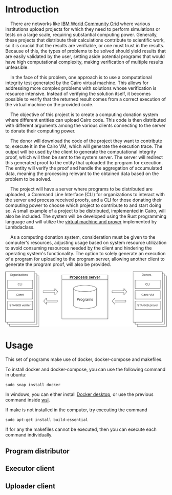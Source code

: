 # Introduction

&nbsp;&nbsp;&nbsp;&nbsp;There are networks like [IBM World Community Grid](https://www.worldcommunitygrid.org/) where various institutions upload projects for which 
they need to perform simulations or tests on a large scale, requiring substantial computing power. 
Generally, these projects that distribute their calculations contribute to scientific work, so it is 
crucial that the results are verifiable, or one must trust in the results. Because of this, the types 
of problems to be solved should yield results that are easily validated by the user, setting 
aside potential programs that would have high computational complexity, making verification of multiple 
results unfeasible.


&nbsp;&nbsp;&nbsp;&nbsp;In the face of this problem, one approach is to use a computational integrity test generated by the 
Cairo virtual machine. This allows for addressing more complex problems with solutions whose verification 
is resource intensive. Instead of verifying the solution itself, it becomes possible to verify that the returned 
result comes from a correct execution of the virtual machine on the provided code.


&nbsp;&nbsp;&nbsp;&nbsp;The objective of this project is to create a computing donation system where different entities can 
upload Cairo code. This code is then distributed with different arguments among the various clients connecting to the server 
to donate their computing power.


&nbsp;&nbsp;&nbsp;&nbsp;The donor will download the code of the project they want to contribute to, execute it in the Cairo VM, 
which will generate the execution trace. The output will be used by the client to generate the computational integrity proof, 
which will then be sent to the system server. The server will redirect this generated proof to the entity that uploaded the 
program for execution. The entity will verify the proof and handle the aggregation of accumulated data, meaning the processing 
relevant to the obtained data based on the problem to be solved.


&nbsp;&nbsp;&nbsp;&nbsp;The project will have a server where programs to be distributed are uploaded, a Command Line Interface 
(CLI) for organizations to interact with the server and process received proofs, and a CLI for those donating their computing 
power to choose which project to contribute to and start doing so. A small example of a project to be distributed, implemented 
in Cairo, will also be included. The system will be developed using the Rust programming language and will utilize the [virtual 
machine and prover](https://github.com/lambdaclass/lambdaworks) implemented by Lambdaclass.


&nbsp;&nbsp;&nbsp;&nbsp;As a computing donation system, consideration must be given to the computer's resources, adjusting 
usage based on system resource utilization to avoid consuming resources needed by the client and hindering the operating 
system's functionality. The option to solely generate an execution of a program for uploading to the program server, 
allowing another client to generate the program proof, will also be provided.


![System diagram](imgs/translated_system_diagram.jpg)

# Usage

This set of programs make use of docker, docker-compose and makefiles.

To install docker and docker-compose, you can use the following command in ubuntu:  
```
sudo snap install docker
```

In windows, you can either install [Docker desktop](https://www.docker.com/products/docker-desktop/), or use the 
previous command inside [wsl](https://learn.microsoft.com/en-us/windows/wsl/install).

If make is not installed in the computer, try executing the command 
```
sudo apt-get install build-essential
```

If for any the makefiles cannot be executed, then you can execute each command individually.


## Program distributor

## Executor client

## Uploader client